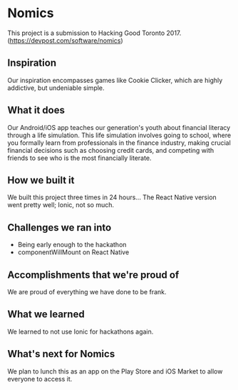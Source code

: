 # Nomics
This project is a submission to Hacking Good Toronto 2017. (https://devpost.com/software/nomics)

## Inspiration
Our inspiration encompasses games like Cookie Clicker, which are highly addictive, but undeniable simple.

## What it does
Our Android/iOS app teaches our generation's youth about financial literacy through a life simulation. This life simulation involves going to school, where you formally learn from professionals in the finance industry, making crucial financial decisions such as choosing credit cards, and competing with friends to see who is the most financially literate.

## How we built it
We built this project three times in 24 hours... The React Native version went pretty well; Ionic, not so much.

## Challenges we ran into
- Being early enough to the hackathon
- componentWillMount on React Native

## Accomplishments that we're proud of
We are proud of everything we have done to be frank.

## What we learned
We learned to not use Ionic for hackathons again.

## What's next for Nomics
We plan to lunch this as an app on the Play Store and iOS Market to allow everyone to access it.
